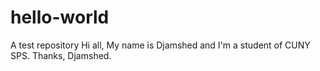# hello-world
A test repository
Hi all,
My name is Djamshed and I'm a student of CUNY SPS.
Thanks,
Djamshed.
